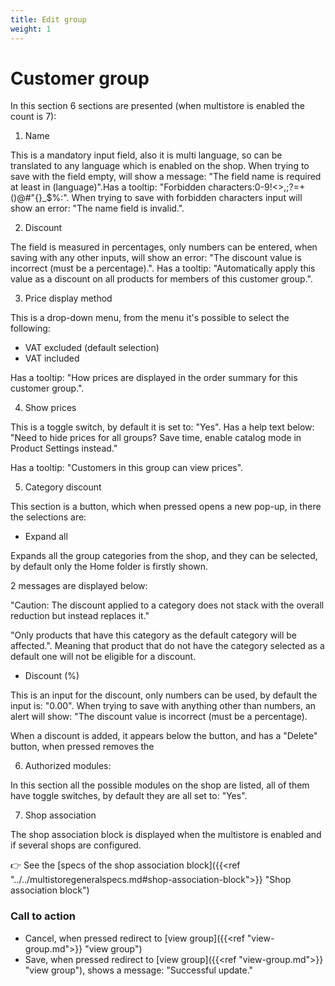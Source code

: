 ```yaml
---
title: Edit group
weight: 1
---
```


# Customer group

In this section 6 sections are presented (when multistore is enabled the count is 7):

1) Name

This is a mandatory input field, also it is multi language, so can be translated to any language which is enabled on the shop. When trying to save with the field empty, will show a message: "The field name is required at least in (language)".Has a tooltip: "Forbidden characters:0-9!&lt;&gt;,;?=+()@#"{}_$%:".
When trying to save with forbidden characters input will show an error: "The name field is invalid.".

2) Discount

The field is measured in percentages, only numbers can be entered, when saving with any other inputs, will show an error: "The discount value is incorrect (must be a percentage).". Has a tooltip: "Automatically apply this value as a discount on all products for members of this customer group.".

3) Price display method

This is a drop-down menu, from the menu it's possible to select the following:

 - VAT excluded (default selection)
 - VAT included

Has a tooltip: "How prices are displayed in the order summary for this customer group.".

4) Show prices

This is a toggle switch, by default it is set to: "Yes". Has a help text below: "Need to hide prices for all groups? Save time, enable catalog mode in Product Settings instead."

Has a tooltip: "Customers in this group can view prices".

5) Category discount

This section is a button, which when pressed opens a new pop-up, in there the selections are:

- Expand all

Expands all the group categories from the shop, and they can be selected, by default only the Home folder is firstly shown.

2 messages are displayed below:

"Caution: The discount applied to a category does not stack with the overall reduction but instead replaces it."

"Only products that have this category as the default category will be affected.". Meaning that product that do not have the category selected as a default one will not be eligible for a discount.

- Discount (%)

This is an input for the discount, only numbers can be used, by default the input is: "0.00". When trying to save with anything other than numbers, an alert will show: "The discount value is incorrect (must be a percentage).

When a discount is added, it appears below the button, and has a "Delete" button, when pressed removes the 

6) Authorized modules:

In this section all the possible modules on the shop are listed, all of them have toggle switches, by default they are all set to: "Yes".

7) Shop association

The shop association block is displayed when the multistore is enabled and if several shops are configured.

👉 See the [specs of the shop association block]({{<ref "../../multistoregeneralspecs.md#shop-association-block">}} "Shop association block") 

### Call to action

- Cancel, when pressed redirect to [view group]({{<ref "view-group.md">}} "view group")
- Save, when pressed redirect to [view group]({{<ref "view-group.md">}} "view group"), shows a message: "Successful update."
